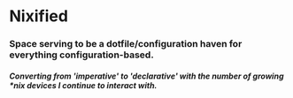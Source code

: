 # Nixified

### Space serving to be a dotfile/configuration haven for everything configuration-based.

##### Converting from 'imperative' to 'declarative' with the number of growing *nix devices I continue to interact with.
